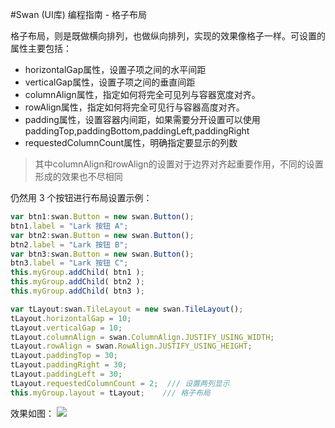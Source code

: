 #Swan (UI库) 编程指南 - 格子布局 

格子布局，则是既做横向排列，也做纵向排列，实现的效果像格子一样。可设置的属性主要包括：
* horizontalGap属性，设置子项之间的水平间距
* verticalGap属性，设置子项之间的垂直间距
* columnAlign属性，指定如何将完全可见列与容器宽度对齐。
* rowAlign属性，指定如何将完全可见行与容器高度对齐。
* padding属性，设置容器内间距，如果需要分开设置可以使用paddingTop,paddingBottom,paddingLeft,paddingRight
* requestedColumnCount属性，明确指定要显示的列数

> 其中columnAlign和rowAlign的设置对于边界对齐起重要作用，不同的设置形成的效果也不尽相同

仍然用 3 个按钮进行布局设置示例：
``` TypeScript   
var btn1:swan.Button = new swan.Button();
btn1.label = "Lark 按钮 A";
var btn2:swan.Button = new swan.Button();
btn2.label = "Lark 按钮 B";
var btn3:swan.Button = new swan.Button();
btn3.label = "Lark 按钮 C";
this.myGroup.addChild( btn1 );
this.myGroup.addChild( btn2 );
this.myGroup.addChild( btn3 );

var tLayout:swan.TileLayout = new swan.TileLayout();
tLayout.horizontalGap = 10;
tLayout.verticalGap = 10;
tLayout.columnAlign = swan.ColumnAlign.JUSTIFY_USING_WIDTH;
tLayout.rowAlign = swan.RowAlign.JUSTIFY_USING_HEIGHT;
tLayout.paddingTop = 30;
tLayout.paddingRight = 30;
tLayout.paddingLeft = 30;
tLayout.requestedColumnCount = 2;  /// 设置两列显示
this.myGroup.layout = tLayout;    /// 格子布局
```    
效果如图：
![][6-4-layout-TLayout]     

[6-4-layout-TLayout]: image/6/6-4-layout-TLayout.jpg
